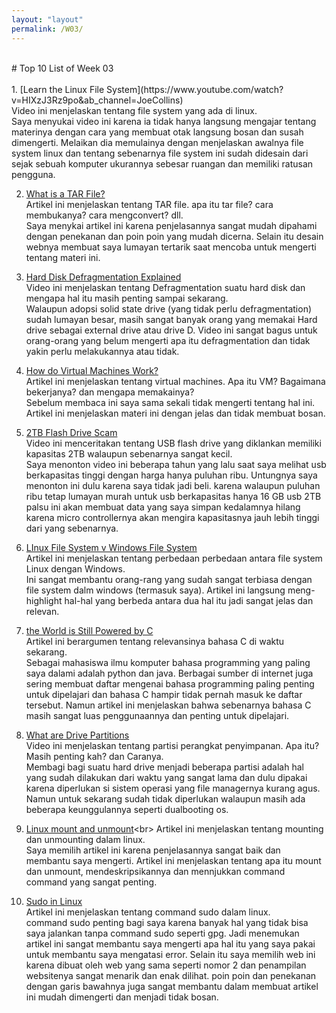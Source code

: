 ```yaml
---
layout: "layout"
permalink: /W03/
---
```

<br>
# Top 10 List of Week 03
<br>
<br>
1. [Learn the Linux File System](https://www.youtube.com/watch?v=HIXzJ3Rz9po&ab_channel=JoeCollins)<br>
Video ini menjelaskan tentang file system yang ada di linux. <br>
Saya menyukai video ini karena ia tidak hanya langsung mengajar tentang materinya dengan cara yang membuat otak langsung bosan dan susah dimengerti. Melaikan dia memulainya dengan menjelaskan awalnya file system linux dan tentang sebenarnya file system ini sudah didesain dari sejak sebuah komputer ukurannya sebesar ruangan dan memiliki ratusan pengguna.<br>

2. [What is a TAR File?](https://www.lifewire.com/tar-file-2622386)<br>
Artikel ini menjelaskan tentang TAR file. apa itu tar file? cara membukanya? cara mengconvert? dll.<br>
Saya menykai artikel ini karena penjelasannya sangat mudah dipahami dengan penekanan dan poin poin yang mudah dicerna. Selain itu desain webnya membuat saya lumayan tertarik saat mencoba untuk mengerti tentang materi ini.<br>


3. [Hard Disk Defragmentation Explained](https://www.youtube.com/watch?v=XSvOfu2PfXk&ab_channel=Techquickie)<br>
Video ini menjelaskan tentang Defragmentation suatu hard disk dan mengapa hal itu masih penting sampai sekarang.<br>
Walaupun adopsi solid state drive (yang tidak perlu defragmentation) sudah lumayan besar, masih sangat banyak orang yang memakai Hard drive sebagai external drive atau drive D. Video ini sangat bagus untuk orang-orang yang belum mengerti apa itu defragmentation dan tidak yakin perlu melakukannya atau tidak.<br>


4. [How do Virtual Machines Work?](https://www.redhat.com/en/topics/virtualization/what-is-a-virtual-machine)<br>
Artikel ini menjelaskan tentang virtual machines. Apa itu VM? Bagaimana bekerjanya? dan mengapa memakainya?<br>
Sebelum membaca ini saya sama sekali tidak mengerti tentang hal ini. Artikel ini menjelaskan materi ini dengan jelas dan tidak membuat bosan. <br>


5. [2TB Flash Drive Scam](https://www.youtube.com/watch?v=Kix3JKn08OU&ab_channel=GamersNexus)<br>
Video ini menceritakan tentang USB flash drive yang diklankan memiliki kapasitas 2TB walaupun sebenarnya sangat kecil.<br>
Saya menonton video ini beberapa tahun yang lalu saat saya melihat usb berkapasitas tinggi dengan harga hanya puluhan ribu. Untungnya saya menonton ini dulu karena saya tidak jadi beli. karena walaupun puluhan ribu tetap lumayan murah untuk usb berkapasitas hanya 16 GB usb 2TB palsu ini akan membuat data yang saya simpan kedalamnya hilang karena micro controllernya akan mengira kapasitasnya jauh lebih tinggi dari yang sebenarnya.<br>


6. [LInux File System v Windows File System](https://www.howtogeek.com/137096/6-ways-the-linux-file-system-is-different-from-the-windows-file-system/)<br>
Artikel ini menjelaskan tentang perbedaan perbedaan antara file system Linux dengan Windows.<br>
Ini sangat membantu orang-rang yang sudah sangat terbiasa dengan file system dalm windows (termasuk saya). Artikel ini langsung meng-highlight hal-hal yang berbeda antara dua hal itu jadi sangat jelas dan relevan.<br>


7. [the World is Still Powered by C](https://www.toptal.com/c/after-all-these-years-the-world-is-still-powered-by-c-programming)<br>
Artikel ini berargumen tentang relevansinya bahasa C di waktu sekarang.<br>
Sebagai mahasiswa ilmu komputer bahasa programming yang paling saya dalami adalah python dan java. Berbagai sumber di internet juga sering membuat daftar mengenai bahasa programming paling penting untuk dipelajari dan bahasa C hampir tidak pernah masuk ke daftar tersebut. Namun artikel ini menjelaskan bahwa sebenarnya bahasa C masih sangat luas penggunaannya dan penting untuk dipelajari.<br>


8. [What are Drive Partitions](https://www.youtube.com/watch?v=AeUM4kR67XQ&ab_channel=Techquickie)<br>
Video ini menjelaskan tentang partisi perangkat penyimpanan. Apa itu? Masih penting kah? dan Caranya.<br>
Membagi bagi suatu hard drive menjadi beberapa partisi adalah hal yang sudah dilakukan dari waktu yang sangat lama dan dulu dipakai karena diperlukan si sistem operasi yang file managernya kurang agus. Namun untuk sekarang sudah tidak diperlukan walaupun masih ada beberapa keunggulannya seperti dualbooting os.<br>


9. [Linux mount and unmount](https://www.computerhope.com/unix/umount.htm#:~:text=The%20mount%20command%20mounts%20a,operations%2C%20and%20safely%20detaching%20it.)<br>
Artikel ini menjelaskan tentang mounting dan unmounting dalam linux.<br>
Saya memilih artikel ini karena penjelasannya sangat baik dan membantu saya mengerti. Artikel ini menjelaskan tentang apa itu mount dan unmount, mendeskripsikannya dan mennjukkan command command yang sangat penting.<br>


10. [Sudo in Linux](https://www.lifewire.com/what-is-sudo-2197466)<br>
Artikel ini menjelaskan tentang command sudo dalam linux.<br>
command sudo penting bagi saya karena banyak hal yang tidak bisa saya jalankan tanpa command sudo seperti gpg. Jadi menemukan artikel ini sangat membantu saya mengerti apa hal itu yang saya pakai untuk membantu saya mengatasi error. Selain itu saya memilih web ini karena dibuat oleh web yang sama seperti nomor 2 dan penampilan websitenya sangat menarik dan enak dilihat. poin poin dan penekanan dengan garis bawahnya juga sangat membantu dalam membuat artikel ini mudah dimengerti dan menjadi tidak bosan.<br>
<br>
<br>
<br>
<br>


